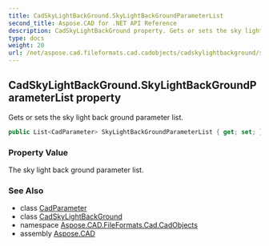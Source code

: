 ```yaml
---
title: CadSkyLightBackGround.SkyLightBackGroundParameterList
second_title: Aspose.CAD for .NET API Reference
description: CadSkyLightBackGround property. Gets or sets the sky light back ground parameter list
type: docs
weight: 20
url: /net/aspose.cad.fileformats.cad.cadobjects/cadskylightbackground/skylightbackgroundparameterlist/
---
```

## CadSkyLightBackGround.SkyLightBackGroundParameterList property

Gets or sets the sky light back ground parameter list.

```csharp
public List<CadParameter> SkyLightBackGroundParameterList { get; set; }
```

### Property Value

The sky light back ground parameter list.

### See Also

* class [CadParameter](../../../aspose.cad.fileformats.cad.cadparameters/cadparameter/)
* class [CadSkyLightBackGround](../)
* namespace [Aspose.CAD.FileFormats.Cad.CadObjects](../../../aspose.cad.fileformats.cad.cadobjects/)
* assembly [Aspose.CAD](../../../)


